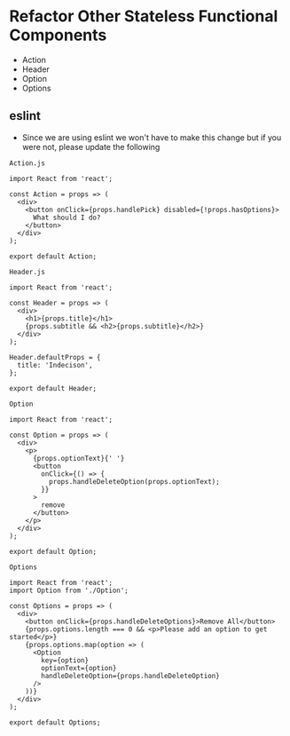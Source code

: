 # Refactor Other Stateless Functional Components
* Action
* Header
* Option
* Options

## eslint
* Since we are using eslint we won't have to make this change but if you were not, please update the following

`Action.js`

```
import React from 'react';

const Action = props => (
  <div>
    <button onClick={props.handlePick} disabled={!props.hasOptions}>
      What should I do?
    </button>
  </div>
);

export default Action;
```

`Header.js`

```
import React from 'react';

const Header = props => (
  <div>
    <h1>{props.title}</h1>
    {props.subtitle && <h2>{props.subtitle}</h2>}
  </div>
);

Header.defaultProps = {
  title: 'Indecison',
};

export default Header;
```

`Option`

```
import React from 'react';

const Option = props => (
  <div>
    <p>
      {props.optionText}{' '}
      <button
        onClick={() => {
          props.handleDeleteOption(props.optionText);
        }}
      >
        remove
      </button>
    </p>
  </div>
);

export default Option;
```

`Options`

```
import React from 'react';
import Option from './Option';

const Options = props => (
  <div>
    <button onClick={props.handleDeleteOptions}>Remove All</button>
    {props.options.length === 0 && <p>Please add an option to get started</p>}
    {props.options.map(option => (
      <Option
        key={option}
        optionText={option}
        handleDeleteOption={props.handleDeleteOption}
      />
    ))}
  </div>
);

export default Options;
```

